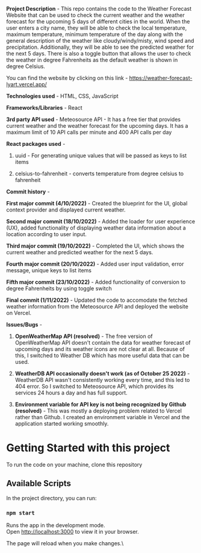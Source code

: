 
**Project Description** - This repo contains the code to the Weather Forecast Website that can be used to check the current weather and the weather forecast for the upcoming 5 days of different cities in the world. When the user enters a city name, they will be able to check the local temperature, maximum temperature, minimum temperature of the day along with the general description of the weather like cloudy/windy/misty, wind speed and precipitation. Additionally, they will be able to see the predicted weather for the next 5 days. There is also a toggle button that allows the user to check the weather in degree Fahrenheits as the default weather is shown in degree Celsius.  

You can find the website by clicking on this link - https://weather-forecast-lyart.vercel.app/

**Technologies used** - HTML, CSS, JavaScript

**Frameworks/Libraries** - React

**3rd party API used** - Meteosource API - It has a free tier that provides current weather and the weather forecast for the upcoming days. It has a maximum limit of 10 API calls per minute and 400 API calls per day 

**React packages used** - 

1. uuid - For generating unique values that will be passed as keys to list items

2. celsius-to-fahrenheit - converts temperature from degree celsius to fahrenheit

**Commit history** - 

**First major commit (4/10/2022)** - Created the blueprint for the UI, global context provider and displayed current weather. 

**Second major commit (18/10/2022)** - Added the loader for user experience (UX), added functionality of displaying weather data information about a location according to user input.

**Third major commit (19/10/2022)** - Completed the UI, which shows the current weather and predicted weather for the next 5 days.  

**Fourth major commit (20/10/2022)** - Added user input validation, error message, unique keys to list items

**Fifth major commit (23/10/2022)** - Added functionality of conversion to degree Fahrenheits by using toggle switch

**Final commit (1/11/2022)** - Updated the code to accomodate the fetched weather information from the Meteosource API and deployed the website on Vercel. 

**Issues/Bugs** - 

1. **OpenWeatherMap API (resolved)** - The free version of OpenWeatherMap API doesn't contain the data for weather forecast of upcoming days and its weather icons are not clear at all. Because of this, I switched to Weather DB which has more useful data that can be used.  

2. **WeatherDB API occasionally doesn't work (as of October 25 2022)** - WeatherDB API wasn't consistently working every time, and this led to 404 error. So I switched to Meteosource API, which provides its services 24 hours a day and has full support. 

3. **Environment variable for API key is not being recognized by Github (resolved)** - This was mostly a deploying problem related to Vercel rather than Github. I created an environment variable in Vercel and the application started working smoothly.  

# Getting Started with this project

To run the code on your machine, clone this repository

## Available Scripts

In the project directory, you can run:

### `npm start`

Runs the app in the development mode.\
Open [http://localhost:3000](http://localhost:3000) to view it in your browser.

The page will reload when you make changes.\



